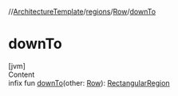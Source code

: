 //[ArchitectureTemplate](../../index.md)/[regions](../index.md)/[Row](index.md)/[downTo](down-to.md)



# downTo  
[jvm]  
Content  
infix fun [downTo](down-to.md)(other: [Row](index.md)): [RectangularRegion](../-rectangular-region/index.md)  



